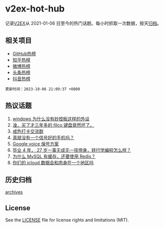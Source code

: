 # v2ex-hot-hub

 记录[V2EX](https://www.v2ex.com/)从 2021-01-06 日至今的热门话题。每小时抓取一次数据，按天[归档](archives)。
 
 ## 相关项目

- [GitHub热榜](https://github.com/snaildev/github-hot-hub)
- [知乎热榜](https://github.com/snaildev/zhihu-hot-hub)
- [微博热榜](https://github.com/snaildev/weibo-hot-hub)
- [头条热榜](https://github.com/snaildev/toutiao-hot-hub)
- [抖音热榜](https://github.com/snaildev/douyin-hot-hub)


 `更新时间：2023-10-06 21:09:37 +0800`

## 热议话题

1. [windows 为什么没有妙控板这样的外设](https://www.v2ex.com/t/979129)
1. [淦，买了才三年多的 filco 键盘竟然坏了。](https://www.v2ex.com/t/979193)
1. [戒色打卡交流群](https://www.v2ex.com/t/979221)
1. [真就没有一个信号好的手机吗？](https://www.v2ex.com/t/979199)
1. [Google voice 保号方案](https://www.v2ex.com/t/979173)
1. [毕业 4 年， 27 岁一事无成无一技傍身，转行学编程怎么样？](https://www.v2ex.com/t/979109)
1. [为什么 MySQL 有缓存，还要使用 Redis？](https://www.v2ex.com/t/979119)
1. [你们的 icloud 数据会和肉身在一个地区吗](https://www.v2ex.com/t/979146)

## 历史归档

[archives](archives)

## License

See the [LICENSE](LICENSE) file for license rights and limitations (MIT).
